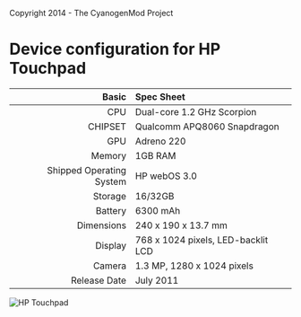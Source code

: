 Copyright 2014 - The CyanogenMod Project

Device configuration for HP Touchpad
=====================================

Basic   | Spec Sheet
-------:|:-------------------------
CPU     | Dual-core 1.2 GHz Scorpion
CHIPSET | Qualcomm APQ8060 Snapdragon
GPU     | Adreno 220
Memory  | 1GB RAM
Shipped Operating System | HP webOS 3.0
Storage | 16/32GB
Battery | 6300 mAh
Dimensions | 240 x 190 x 13.7 mm
Display | 768 x 1024 pixels, LED-backlit LCD
Camera  | 1.3 MP, 1280 x 1024 pixels
Release Date | July 2011


![HP Touchpad](http://wiki.cyanogenmod.org/images/thumb/c/c9/Tenderloin.png/470px-Tenderloin.png "HP Touchpad")
